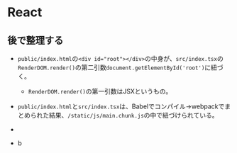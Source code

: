 # React

## 後で整理する
* `public/index.html`の`<div id="root"></div>`の中身が、`src/index.tsx`の`RenderDOM.render()`の第二引数`document.getElementById('root')`に紐づく。
  * `RenderDOM.render()`の第一引数はJSXというもの。
* `public/index.html`と`src/index.tsx`は、Babelでコンパイル→webpackでまとめられた結果、`/static/js/main.chunk.js`の中で紐づけられている。
  

* 
* b